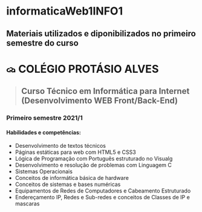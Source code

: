 # informaticaWeb1INFO1
## Materiais utilizados e diponibilizados no primeiro semestre do curso

###  <h1><img src="./assets/cpa.jpg" width="25px"> COLÉGIO PROTÁSIO ALVES</h1>

> <h2>Curso Técnico em Informática para Internet (Desenvolvimento WEB Front/Back-End)</h2>

<h3>Primeiro semestre 2021/1</h3>

<h4>Habilidades e competências:</h4>

- Desenvolvimento de textos técnicos 
- Páginas estáticas para web com HTML5 e CSS3
- Lógica de Programação com Português estruturado no Visualg
- Desenvolvimento e resolução de problemas com Linguagem C
- Sistemas Operacionais
- Conceitos de informática básica de hardware
- Conceitos de sistemas e bases numéricas
- Equipamentos de Redes de Computadores e Cabeamento Estruturado
- Endereçamento IP, Redes e Sub-redes e conceitos de Classes de IP e mascaras




